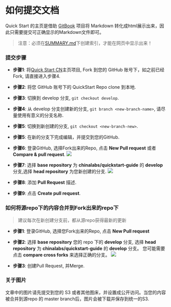 # 如何提交文档

Quick Start 的主页是借助 [GitBook](https://github.com/GitbookIO/gitbook) 项目将 
Markdown 转化成html展示出来，因此只需要提交可正确显示的Markdown文件即可。

> 注意：必须在[SUMMARY.md](https://github.com/chinalabs/quickstart-guide/blob/develop/SUMMARY.md)下创建索引，才能在网页中显示出来！

### 提交步骤

* **步骤1**: 将[Quick Start CN](https://github.com/chinalabs/quickstart-guide)主页项目, 
Fork 到您的 GitHub 账号下，如之前已经 Fork, 请直接进入步骤4.

* **步骤2**: 将您 GitHub 账号下的 QuickStart Repo clone 到本地.

* **步骤3**: 切换到 develop 分支, `git checkout develop`.

* **步骤4**: 从 develop 分支创建新的分支, `git branch <new-branch-name>`, 请尽量使用有意义的分支名称.

* **步骤5**: 切换到新创建的分支, `git checkout <new-branch-new>`.

* **步骤5**: 在新的分支下完成编辑，并提交到您的GitHub.

* **步骤6**: 登录GitHub, 选择Fork出来的Repo, 点击 **New Pull request** 或者 **Compare & pull request**.
  ![](https://s3.cn-north-1.amazonaws.com.cn/chinalabs/assets/HowToContribute/new-pull-request.png)
  
* **步骤7**: 选择 **base repository** 为 **chinalabs/quickstart-guide** 的 **develop** 
分支,选择 **head repository** 为您新创建的分支.
  ![](https://s3.cn-north-1.amazonaws.com.cn/chinalabs/assets/HowToContribute/create-pull-request.png)
    
* **步骤8**: 添加 **Pull Request** 描述.

* **步骤9**: 点击 **Create pull request**.


### 如何将源repo下的内容合并到Fork出来的repo下

> 建议每次在新创建分支前，都从源repo获得最新的更新

* **步骤1**: 登录GitHub, 选择您Fork出来的Repo, 点击 **New Pull request**

* **步骤2**: 选择 **base repository** 您的 repo 下的 **develop** 分支,
选择 **head repository** 为 **chinalabs/quickstart-guide** 的 **develop** 分支。
您可能需要点击 **compare cross forks** 来选择正确的分支。
  ![](https://s3.cn-north-1.amazonaws.com.cn/chinalabs/assets/HowToContribute/cross-fork.png)

* **步骤3**: 创建Pull Request, 并Merge.

### 关于图片

文章中的图片请先提交到您的 S3 或者其他图床，并设置成公开访问。当您的内容被合并到源repo 的
master branch后，图片会被下载并保存到统一的S3.
